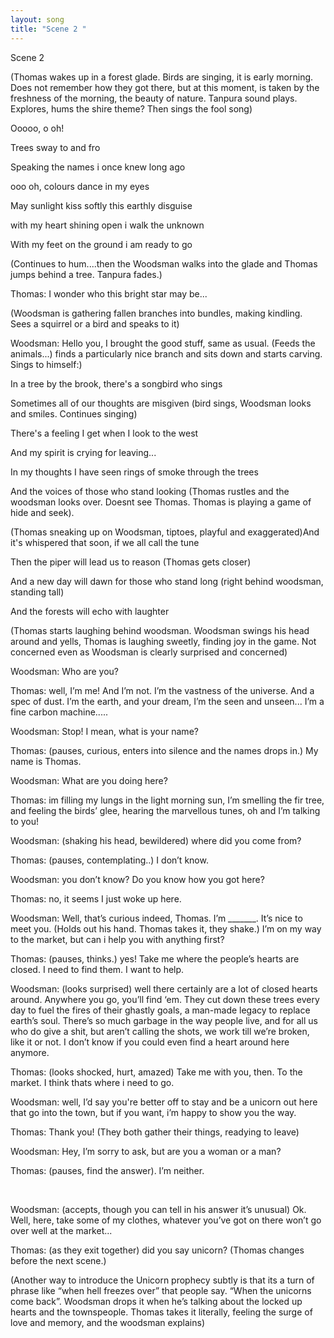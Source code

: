 ```yaml
---
layout: song
title: "Scene 2 "
---
```

Scene 2



(Thomas wakes up in a forest glade. Birds are singing, it is early morning. Does not remember how they got there, but at this moment, is taken by the freshness of the morning, the beauty of nature. Tanpura sound plays. Explores, hums the shire theme? Then sings the fool song)



Ooooo, o oh!

Trees sway to and fro

Speaking the names i once knew long ago

ooo oh, colours dance in my eyes

May sunlight kiss softly this earthly disguise

with my heart shining open i walk the unknown 

With my feet on the ground i am ready to go



(Continues to hum....then the Woodsman walks into the glade and Thomas jumps behind a tree. Tanpura fades.)



Thomas: I wonder who this bright star may be...



(Woodsman is gathering fallen branches into bundles, making kindling. Sees a squirrel or a bird and speaks to it)



Woodsman: Hello you, I brought the good stuff, same as usual. (Feeds the animals...) finds a particularly nice branch and sits down and starts carving. Sings to himself:)



In a tree by the brook, there's a songbird who sings

Sometimes all of our thoughts are misgiven (bird sings, Woodsman looks and smiles. Continues singing)

There's a feeling I get when I look to the west

And my spirit is crying for leaving...

In my thoughts I have seen rings of smoke through the trees

And the voices of those who stand looking (Thomas rustles and the woodsman looks over. Doesnt see Thomas. Thomas is playing a game of hide and seek).



(Thomas sneaking up on Woodsman, tiptoes, playful and exaggerated)And it's whispered that soon, if we all call the tune

Then the piper will lead us to reason (Thomas gets closer)

And a new day will dawn for those who stand long (right behind woodsman, standing tall)

And the forests will echo with laughter



(Thomas starts laughing behind woodsman. Woodsman swings his head around and yells, Thomas is laughing sweetly, finding joy in the game. Not concerned even as Woodsman is clearly surprised and concerned)



Woodsman: Who are you?



Thomas: well, I’m me! And I’m not. I’m the vastness of the universe. And a spec of dust. I’m the earth, and your dream, I’m the seen and unseen... I’m a fine carbon machine.....



Woodsman: Stop! I mean, what is your name?



Thomas: (pauses, curious, enters into silence and the names drops in.) My name is Thomas.



Woodsman: What are you doing here?



Thomas: im filling my lungs in the light morning sun, I’m smelling the fir tree, and feeling the birds’ glee, hearing the marvellous tunes, oh and I’m talking to you!



Woodsman: (shaking his head, bewildered) where did you come from?



Thomas: (pauses, contemplating..) I don’t know. 



Woodsman: you don’t know? Do you know how you got here?



Thomas: no, it seems I just woke up here.  



Woodsman: Well, that’s curious indeed, Thomas. I’m \_\_\_\_\_\__. It’s nice to meet you. (Holds out his hand. Thomas takes it, they shake.) I’m on my way to the market, but can i help you with anything first? 



Thomas: (pauses, thinks.) yes! Take me where the people’s hearts are closed. I need to find them. I want to help. 



Woodsman: (looks surprised) well there certainly are a lot of closed hearts around. Anywhere you go, you’ll find ‘em. They cut down these trees every day to fuel the fires of their ghastly goals, a man-made legacy to replace earth’s soul. There’s so much garbage in the way people live, and for all us who do give a shit, but aren’t calling the shots, we work till we’re broken, like it or not. I don’t know if you could even find a heart around here anymore.



Thomas: (looks shocked, hurt, amazed) Take me with you, then. To the market. I think thats where i need to go.



Woodsman: well, I’d say you're better off to stay and be a unicorn out here that go into the town, but if you want, i’m happy to show you the way. 



Thomas: Thank you! (They both gather their things, readying to leave) 



Woodsman: Hey, I’m sorry to ask, but are you a woman or a man?



Thomas: (pauses, find the answer). I’m neither. 

 

Woodsman: (accepts, though you can tell in his answer it’s unusual) Ok. Well, here, take some of my clothes, whatever you’ve got on there won’t go over well at the market... 



Thomas: (as they exit together) did you say unicorn? (Thomas changes before the next scene.)



(Another way to introduce the Unicorn prophecy subtly is that its a turn of phrase like “when hell freezes over” that people say. “When the unicorns come back”. Woodsman drops it when he’s talking about the locked up hearts and the townspeople. Thomas takes it literally, feeling the surge of love and memory, and the woodsman explains)